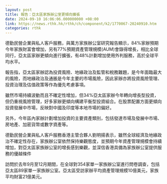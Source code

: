 ```yaml
---
layout: post
title: 報告：亞太區家族辦公室更傾向擴張
date: 2024-09-10 16:06:06.000000000 +08:00
link: https://news.rthk.hk/rthk/ch/component/k2/1770067-20240910.htm
categories: rthk
---
```


德勤民營企業與私人客戶服務，與萬方家族辦公室研究報告顯示，84%家辦預期今年家族財富會增加，另有77%預期資產管理規模(AUM)會錄得增長，相比全球同行，亞太區家辦更傾向進行擴張，有48%計劃增加使用外判服務，高於全球平均水平。

報告指，亞太區家辦認為投資風險、地緣政治及監管和稅務難題，是今年面臨最大的風險，而地緣政治及通脹是今年主要的市場風險，因此家辦亦將投資風險管理、投資治理及估值政策等作為優先考慮事項。

雖然市場持續波動而且不確定性增加，但34%亞太區家辦今年轉向增長型投資，但仍重視風險管理，好多家辦更傾向構建平衡型投資組合。在股票配置方面更傾向投資發展中市場，反映對中國及印度等本地市場的偏好。

另外，今年區內家辦計劃增加投資的主要資產類別，包括發達市場及發展中市場、房地產、加密貨幣或數字資產等。

德勤民營企業與私人客戶服務香港主管合夥人劉明揚表示，雖然全球經濟及地緣政治不確定性存在，家族辦公室依然保持樂觀態度，並預期今年資產管理規模會持續增加，對亞太區家族辦公室的增長感到樂觀，並深信香港具備為家族辦公室提供服務的優越條件

訪問於去年9月至12月期間，在全球對354家單一家族辦公室進行問卷調查，包括亞太區89家單一家族辦公室。亞太區受訪家辦平均資產管理規模10億美元，家族平均財富21億美元。
